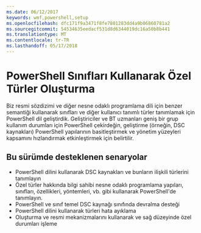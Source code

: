 ```yaml
---
ms.date: 06/12/2017
keywords: wmf,powershell,setup
ms.openlocfilehash: dfc171f9a3471f8fe7801283dd4a9b06860781a2
ms.sourcegitcommit: 54534635eedacf531d8d6344019dc16a50b8b441
ms.translationtype: MT
ms.contentlocale: tr-TR
ms.lasthandoff: 05/17/2018
---
```

# <a name="creating-custom-types-using-powershell-classes"></a>PowerShell Sınıfları Kullanarak Özel Türler Oluşturma

Biz resmi sözdizimi ve diğer nesne odaklı programlama dili için benzer semantiği kullanarak sınıfları ve diğer kullanıcı tanımlı türler tanımlamak için PowerShell dil geliştirdik. Geliştiriciler ve BT uzmanları geniş bir grup kullanım durumları için PowerShell çekirdeğin, geliştirme (örneğin, DSC kaynakları) PowerShell yapılarının basitleştirmek ve yönetim yüzeyleri kapsamını hızlandırmak etkinleştirmek için belirtilir.

## <a name="supported-scenarios-in-this-release"></a>Bu sürümde desteklenen senaryolar

-   PowerShell dilini kullanarak DSC kaynakları ve bunların ilişkili türlerini tanımlayın
-   Özel türler hakkında bilgi sahibi nesne odaklı programlama yapıları, sınıfları, özellikleri, yöntemleri, vb. gibi kullanarak PowerShell'de tanımlayın.
-   PowerShell ve sınıf temel DSC kaynağı sınıfında devralma desteği
-   PowerShell dilini kullanarak türleri hata ayıklama
-   Oluşturma ve resmi mekanizmalarını kullanarak ve sağ düzeyinde özel durumları işleme
